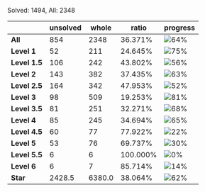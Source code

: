 Solved: 1494, All: 2348

| |unsolved|whole|ratio|progress|
|----|----|----|----|----|
|**All**| 854 | 2348 | 36.371%| ![64%](https://progress-bar.dev/64?title=All) |
|**Level 1**| 52 | 211 | 24.645%| ![75%](https://progress-bar.dev/75?title=Level+1++)|
|**Level 1.5**| 106 | 242 | 43.802%| ![56%](https://progress-bar.dev/56?title=Level+1.5)|
|**Level 2**| 143 | 382 | 37.435%| ![63%](https://progress-bar.dev/63?title=Level+2++)|
|**Level 2.5**| 164 | 342 | 47.953%| ![52%](https://progress-bar.dev/52?title=Level+2.5)|
|**Level 3**| 98 | 509 | 19.253%| ![81%](https://progress-bar.dev/81?title=Level+3++)|
|**Level 3.5**| 81 | 251 | 32.271%| ![68%](https://progress-bar.dev/68?title=Level+3.5)|
|**Level 4**| 85 | 245 | 34.694%| ![65%](https://progress-bar.dev/65?title=Level+4++)|
|**Level 4.5**| 60 | 77 | 77.922%| ![22%](https://progress-bar.dev/22?title=Level+4.5)|
|**Level 5**| 53 | 76 | 69.737%| ![30%](https://progress-bar.dev/30?title=Level+5++)|
|**Level 5.5**| 6 | 6 | 100.000%| ![0%](https://progress-bar.dev/0?title=Level+5.5)|
|**Level 6**| 6 | 7 | 85.714%| ![14%](https://progress-bar.dev/14?title=Level+6++)|
|**Star**|2428.5 | 6380.0 |38.064%| ![62%](https://progress-bar.dev/62?title=Star) |
